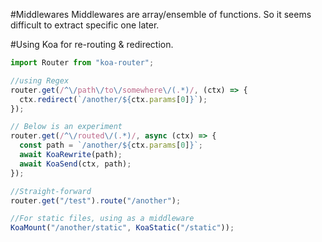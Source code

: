 #Middlewares
Middlewares are array/ensemble of functions.
So it seems difficult to extract specific one later.

#Using Koa for re-routing & redirection.

```ts
import Router from "koa-router";

//using Regex
router.get(/^\/path\/to\/somewhere\/(.*)/, (ctx) => {
  ctx.redirect(`/another/${ctx.params[0]}`);
});

// Below is an experiment
router.get(/^\/routed\/(.*)/, async (ctx) => {
  const path = `/another/${ctx.params[0]}`;
  await KoaRewrite(path);
  await KoaSend(ctx, path);
});

//Straight-forward
router.get("/test").route("/another");

//For static files, using as a middleware
KoaMount("/another/static", KoaStatic("/static"));
```
